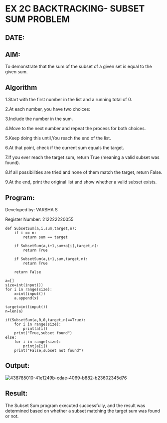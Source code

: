 # EX 2C BACKTRACKING- SUBSET SUM PROBLEM
## DATE:
## AIM:
To demonstrate that the sum of the subset of a given set is equal to the given sum.


## Algorithm
1.Start with the first number in the list and a running total of 0.

2.At each number, you have two choices:

3.Include the number in the sum.

4.Move to the next number and repeat the process for both choices.

5.Keep doing this until,You reach the end of the list.

6.At that point, check if the current sum equals the target.

7.If you ever reach the target sum, return True (meaning a valid subset was found).

8.If all possibilities are tried and none of them match the target, return False.

9.At the end, print the original list and show whether a valid subset exists.

## Program:

Developed by: VARSHA S

Register Number:  212222220055
```
def SubsetSum(a,i,sum,target,n):
    if i == n:
        return sum == target
    
    if SubsetSum(a,i+1,sum+a[i],target,n):   
        return True
        
    if SubsetSum(a,i+1,sum,target,n):   
        return True 
        
    return False    
    
a=[]
size=int(input())
for i in range(size):
    x=int(input())
    a.append(x)

target=int(input())
n=len(a)

if(SubsetSum(a,0,0,target,n)==True):
    for i in range(size):
        print(a[i])
    print("True,subset found")
else:
    for i in range(size):
        print(a[i])
    print("False,subset not found")

```
## Output:

![438785010-41e1249b-cdae-4069-b882-b23602345d76](https://github.com/user-attachments/assets/b78047f2-3979-40a7-833a-2e077214871e)

## Result:
The Subset Sum program executed successfully, and the result was determined based on whether a subset matching the target sum was found or not.
